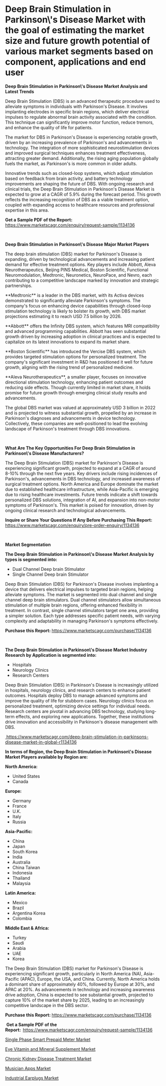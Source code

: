 <p><h1>Deep Brain Stimulation in Parkinson\'s Disease Market with the goal of estimating the market size and future growth potential of various market segments based on component, applications and end user</h1></p><p><strong>Deep Brain Stimulation in Parkinson\'s Disease Market Analysis and Latest Trends</strong></p>
<p><p>Deep Brain Stimulation (DBS) is an advanced therapeutic procedure used to alleviate symptoms in individuals with Parkinson's Disease. It involves implanting electrodes in specific brain regions, which deliver electrical impulses to regulate abnormal brain activity associated with the condition. This technique can significantly improve motor function, reduce tremors, and enhance the quality of life for patients.</p><p>The market for DBS in Parkinson's Disease is experiencing notable growth, driven by an increasing prevalence of Parkinson's and advancements in technology. The integration of more sophisticated neurostimulation devices and improved surgical techniques enhances treatment effectiveness, attracting greater demand. Additionally, the rising aging population globally fuels the market, as Parkinson's is more common in older adults.</p><p>Innovative trends such as closed-loop systems, which adjust stimulation based on feedback from brain activity, and battery technology improvements are shaping the future of DBS. With ongoing research and clinical trials, the Deep Brain Stimulation in Parkinson's Disease Market is expected to grow at a CAGR of 5.9% during the forecast period. This growth reflects the increasing recognition of DBS as a viable treatment option, coupled with expanding access to healthcare resources and professional expertise in this area.</p></p>
<p><strong>Get a Sample PDF of the Report:&nbsp;</strong> <a href="https://www.marketscagr.com/enquiry/request-sample/1134136?utm_campaign=1173&utm_medium=2&utm_source=Github&utm_content=ia&utm_term=08102024&utm_id=deep-brain-stimulation-in-parkinsons-disease">https://www.marketscagr.com/enquiry/request-sample/1134136</a></p>
<p>&nbsp;</p>
<p><strong>Deep Brain Stimulation in Parkinson\'s Disease Major Market Players</strong></p>
<p><p>The deep brain stimulation (DBS) market for Parkinson's Disease is expanding, driven by technological advancements and increasing patient demand for effective treatment options. Key players include Abbott, Aleva Neurotherapeutics, Beijing PINS Medical, Boston Scientific, Functional Neuromodulation, Medtronic, Neuronetics, NeuroPace, and Nevro, each contributing to a competitive landscape marked by innovation and strategic partnerships.</p><p>**Medtronic** is a leader in the DBS market, with its Activa devices demonstrated to significantly alleviate Parkinson's symptoms. The company's focus on enhancing device capabilities through closed-loop stimulation technology is likely to bolster its growth, with DBS market projections estimating it to reach USD 7.5 billion by 2026.</p><p>**Abbott** offers the Infinity DBS system, which features MRI compatibility and advanced programming capabilities. Abbott has seen substantial growth driven by increasing adoption in clinical practices and is expected to capitalize on its latest innovations to expand its market share.</p><p>**Boston Scientific** has introduced the Vercise DBS system, which provides targeted stimulation options for personalized treatment. The company's significant investment in R&D has positioned it well for future growth, aligning with the rising trend of personalized medicine.</p><p>**Aleva Neurotherapeutics**, a smaller player, focuses on innovative directional stimulation technology, enhancing patient outcomes and reducing side effects. Though currently limited in market share, it holds promise for future growth through emerging clinical study results and advancements.</p><p>The global DBS market was valued at approximately USD 3 billion in 2022 and is projected to witness substantial growth, propelled by an increase in Parkinson's diagnoses and advancements in device technology. Collectively, these companies are well-positioned to lead the evolving landscape of Parkinson's treatment through DBS innovations.</p></p>
<p>&nbsp;</p>
<p><strong>What Are The Key Opportunities For Deep Brain Stimulation in Parkinson\'s Disease Manufacturers?</strong></p>
<p><p>The Deep Brain Stimulation (DBS) market for Parkinson's Disease is experiencing significant growth, projected to expand at a CAGR of around 8-10% through the next five years. Key drivers include rising incidences of Parkinson's, advancements in DBS technology, and increased awareness of surgical treatment options. North America and Europe dominate the market due to established healthcare infrastructure, while Asia-Pacific is emerging due to rising healthcare investments. Future trends indicate a shift towards personalized DBS solutions, integration of AI, and expansion into non-motor symptoms of Parkinson's. This market is poised for innovation, driven by ongoing clinical research and technological advancements.</p></p>
<p><strong>Inquire or Share Your Questions If Any Before Purchasing This Report:</strong> <a href="https://www.marketscagr.com/enquiry/pre-order-enquiry/1134136?utm_campaign=1173&utm_medium=2&utm_source=Github&utm_content=ia&utm_term=08102024&utm_id=deep-brain-stimulation-in-parkinsons-disease">https://www.marketscagr.com/enquiry/pre-order-enquiry/1134136</a></p>
<p>&nbsp;</p>
<p><strong>Market Segmentation</strong></p>
<p><strong>The Deep Brain Stimulation in Parkinson\'s Disease Market Analysis by types is segmented into:</strong></p>
<p><ul><li>Dual Channel Deep brain Stimulator</li><li>Single Channel Deep brain Stimulator</li></ul></p>
<p><p>Deep Brain Stimulation (DBS) for Parkinson's Disease involves implanting a device that delivers electrical impulses to targeted brain regions, helping alleviate symptoms. The market is segmented into dual channel and single channel deep brain stimulators. Dual channel stimulators allow simultaneous stimulation of multiple brain regions, offering enhanced flexibility in treatment. In contrast, single channel stimulators target one area, providing a simpler solution. Each type addresses specific patient needs, with varying complexity and adaptability in managing Parkinson's symptoms effectively.</p></p>
<p><strong>Purchase this Report:&nbsp;</strong><a href="https://www.marketscagr.com/purchase/1134136?utm_campaign=1173&utm_medium=2&utm_source=Github&utm_content=ia&utm_term=08102024&utm_id=deep-brain-stimulation-in-parkinsons-disease">https://www.marketscagr.com/purchase/1134136</a></p>
<p>&nbsp;</p>
<p><strong>The Deep Brain Stimulation in Parkinson\'s Disease Market Industry Research by Application is segmented into:</strong></p>
<p><ul><li>Hospitals</li><li>Neurology Clinics</li><li>Research Centers</li></ul></p>
<p><p>Deep Brain Stimulation (DBS) in Parkinson's Disease is increasingly utilized in hospitals, neurology clinics, and research centers to enhance patient outcomes. Hospitals deploy DBS to manage advanced symptoms and improve the quality of life for stubborn cases. Neurology clinics focus on personalized treatment, optimizing device settings for individual needs. Research centers are pivotal in advancing DBS technology, studying long-term effects, and exploring new applications. Together, these institutions drive innovation and accessibility in Parkinson's disease management with DBS.</p></p>
<p><a href="https://www.marketscagr.com/deep-brain-stimulation-in-parkinsons-disease-market-in-global-r1134136?utm_campaign=1173&utm_medium=2&utm_source=Github&utm_content=ia&utm_term=08102024&utm_id=deep-brain-stimulation-in-parkinsons-disease">&nbsp;https://www.marketscagr.com/deep-brain-stimulation-in-parkinsons-disease-market-in-global-r1134136</a></p>
<p><strong>In terms of Region, the Deep Brain Stimulation in Parkinson\'s Disease Market Players available by Region are:</strong></p>
<p>
    <p> <strong> North America: </strong>
        <ul>
            <li>United States</li>
            <li>Canada</li>
        </ul>
        </p> 
    <p> <strong> Europe: </strong>
        <ul>
            <li>Germany</li>
            <li>France</li>
            <li>U.K.</li>
            <li>Italy</li>
            <li>Russia</li>
        </ul>
        </p> 
    <p> <strong> Asia-Pacific: </strong>
        <ul>
            <li>China</li>
            <li>Japan</li>
            <li>South Korea</li>
            <li>India</li>
            <li>Australia</li>
            <li>China Taiwan</li>
            <li>Indonesia</li>
            <li>Thailand</li>
            <li>Malaysia</li>
        </ul>
        </p> 
    <p> <strong> Latin America: </strong>
        <ul>
            <li>Mexico</li>
            <li>Brazil</li>
            <li>Argentina Korea</li>
            <li>Colombia</li>
        </ul>
        </p> 
    <p> <strong> Middle East & Africa: </strong>
        <ul>
            <li>Turkey</li>
            <li>Saudi</li>
            <li>Arabia</li>
            <li>UAE</li>
            <li>Korea</li>
        </ul>
    </p>
    </p>
<p><p>The Deep Brain Stimulation (DBS) market for Parkinson's Disease is experiencing significant growth, particularly in North America (NA), Asia-Pacific (APAC), Europe, the USA, and China. Currently, North America holds a dominant share of approximately 40%, followed by Europe at 30%, and APAC at 20%. As advancements in technology and increasing awareness drive adoption, China is expected to see substantial growth, projected to capture 10% of the market share by 2025, leading to an increasingly competitive landscape in the DBS sector.</p></p>
<p><strong>Purchase this Report: </strong><a href="https://www.marketscagr.com/purchase/1134136?utm_campaign=1173&utm_medium=2&utm_source=Github&utm_content=ia&utm_term=08102024&utm_id=deep-brain-stimulation-in-parkinsons-disease">https://www.marketscagr.com/purchase/1134136</a></p>
<p>&nbsp;<strong>Get a Sample PDF of the Report:&nbsp;&nbsp;</strong><a href="https://www.marketscagr.com/enquiry/request-sample/1134136?utm_campaign=1173&utm_medium=2&utm_source=Github&utm_content=ia&utm_term=08102024&utm_id=deep-brain-stimulation-in-parkinsons-disease">https://www.marketscagr.com/enquiry/request-sample/1134136</a></p>
<p><strong></strong></p>
<p><p><a href="https://issuu.com/reportprime-2/docs/single-phase-smart-prepaid-meter-ma_6704ea7fd1b38b?utm_campaign=1173&utm_medium=2&utm_source=Github&utm_content=ia&utm_term=08102024&utm_id=deep-brain-stimulation-in-parkinsons-disease">Single Phase Smart Prepaid Meter Market</a></p><p><a href="https://www.linkedin.com/pulse/eye-vitamin-mineral-supplement-market-growth-outlook-from-ujeue?utm_campaign=1173&utm_medium=2&utm_source=Github&utm_content=ia&utm_term=08102024&utm_id=deep-brain-stimulation-in-parkinsons-disease">Eye Vitamin and Mineral Supplement Market</a></p><p><a href="https://www.linkedin.com/pulse/market-forecasting-change-global-chronic-kidney-disease-treatment-cdklf?utm_campaign=1173&utm_medium=2&utm_source=Github&utm_content=ia&utm_term=08102024&utm_id=deep-brain-stimulation-in-parkinsons-disease">Chronic Kidney Disease Treatment Market</a></p><p><a href="https://www.linkedin.com/pulse/musician-apps-market-trends-detailed-study-its-segmentation-scbif?utm_campaign=1173&utm_medium=2&utm_source=Github&utm_content=ia&utm_term=08102024&utm_id=deep-brain-stimulation-in-parkinsons-disease">Musician Apps Market</a></p><p><a href="https://www.linkedin.com/pulse/industrial-earplugs-market-ecosystem-competitive-landscape-dd0hf?utm_campaign=1173&utm_medium=2&utm_source=Github&utm_content=ia&utm_term=08102024&utm_id=deep-brain-stimulation-in-parkinsons-disease">Industrial Earplugs Market</a></p></p>